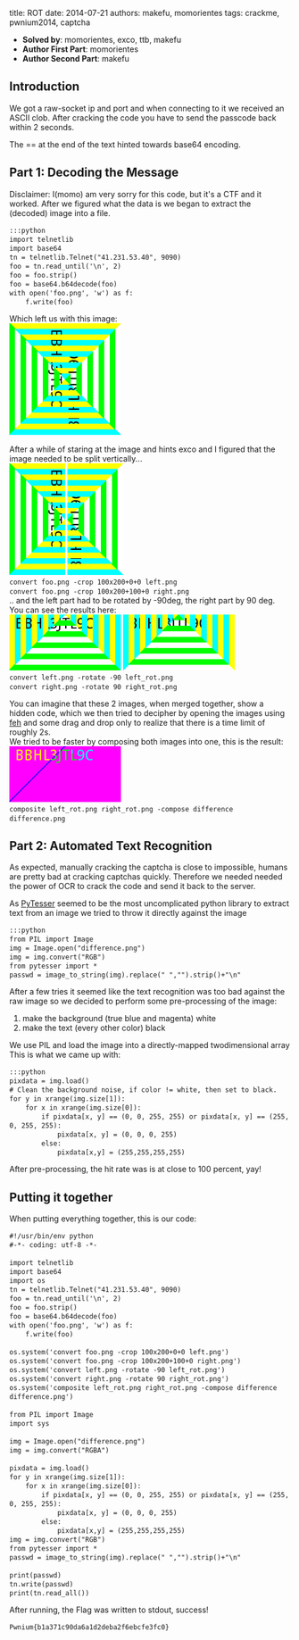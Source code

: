 title: ROT
date: 2014-07-21
authors: makefu, momorientes
tags: crackme, pwnium2014, captcha

 * **Solved by**: momorientes, exco, ttb, makefu
 * **Author First Part**: momorientes
 * **Author Second Part**: makefu

## Introduction
We got a raw-socket ip and port and when connecting to it we received an ASCII
clob. After cracking the code you have to send the passcode back within 2 seconds.

The == at the end of the text hinted towards base64 encoding. 
## Part 1: Decoding the Message

Disclaimer: I(momo) am very sorry for this code, but it's a CTF and it worked.
After we figured what the data is we began to extract the (decoded) image into a file.

    :::python
    import telnetlib
    import base64
    tn = telnetlib.Telnet("41.231.53.40", 9090)
    foo = tn.read_until('\n', 2)
    foo = foo.strip()
    foo = base64.b64decode(foo)
    with open('foo.png', 'w') as f:
        f.write(foo) 

Which left us with this image:  
![Retrieved image](data/rot/foo.png)

After a while of staring at the image and hints exco and I figured that the image needed to be split vertically...  
![left](data/rot/left.png)
![right](data/rot/right.png)  
`convert foo.png -crop 100x200+0+0 left.png`  
`convert foo.png -crop 100x200+100+0 right.png`  
.. and the left part had to be rotated by -90deg, the right part by 90 deg.  
You can see the results here:  
![left](data/rot/left_rot.png)
![right](data/rot/right_rot.png)  
`convert left.png -rotate -90 left_rot.png`  
`convert right.png -rotate 90 right_rot.png`  

You can imagine that these 2 images, when merged together, show a hidden code, which we then tried to decipher by opening the images using [feh](http://feh.finalrewind.org/) and some drag and drop only to realize that there is a time limit of roughly 2s.  
We tried to be faster by composing both images into one, this is the result:  
![difference](data/rot/difference.png)  
`composite left_rot.png right_rot.png -compose difference difference.png`

## Part 2: Automated Text Recognition
As expected, manually cracking the captcha is close to impossible, humans are
pretty bad at cracking captchas quickly. Therefore we needed needed the power
of OCR to crack the code and send it back to the server.

As [PyTesser]( https://pytesser.googlecode.com/ ) seemed to be the most uncomplicated python library to extract text
from an image we tried to throw it directly against the image

    :::python
    from PIL import Image
    img = Image.open("difference.png")
    img = img.convert("RGB")
    from pytesser import *
    passwd = image_to_string(img).replace(" ","").strip()+"\n"

After a few tries it seemed like the text recognition was too bad against the
raw image so we decided to perform some pre-processing of the image:

 1. make the background (true blue and magenta) white 
 2. make the text (every other color) black

We use PIL and load the image into a directly-mapped twodimensional array
This is what we came up with:

    :::python
    pixdata = img.load()
    # Clean the background noise, if color != white, then set to black.
    for y in xrange(img.size[1]):
        for x in xrange(img.size[0]):
            if pixdata[x, y] == (0, 0, 255, 255) or pixdata[x, y] == (255, 0, 255, 255):
                pixdata[x, y] = (0, 0, 0, 255)
            else:
                pixdata[x,y] = (255,255,255,255)

After pre-processing, the hit rate was is at close to 100 percent, yay!

## Putting it together

When putting everything together, this is our code:

    #!/usr/bin/env python
    #-*- coding: utf-8 -*-
    
    import telnetlib
    import base64
    import os
    tn = telnetlib.Telnet("41.231.53.40", 9090)
    foo = tn.read_until('\n', 2)
    foo = foo.strip()
    foo = base64.b64decode(foo)
    with open('foo.png', 'w') as f:
        f.write(foo)
      
    os.system('convert foo.png -crop 100x200+0+0 left.png')
    os.system('convert foo.png -crop 100x200+100+0 right.png')
    os.system('convert left.png -rotate -90 left_rot.png')
    os.system('convert right.png -rotate 90 right_rot.png')
    os.system('composite left_rot.png right_rot.png -compose difference difference.png')

    from PIL import Image
    import sys

    img = Image.open("difference.png")
    img = img.convert("RGBA")

    pixdata = img.load()
    for y in xrange(img.size[1]):
        for x in xrange(img.size[0]):
            if pixdata[x, y] == (0, 0, 255, 255) or pixdata[x, y] == (255, 0, 255, 255):
                pixdata[x, y] = (0, 0, 0, 255)
            else:
                pixdata[x,y] = (255,255,255,255)
    img = img.convert("RGB")
    from pytesser import *
    passwd = image_to_string(img).replace(" ","").strip()+"\n"

    print(passwd)
    tn.write(passwd)
    print(tn.read_all())

After running, the Flag was written to stdout, success!

    Pwnium{b1a371c90da6a1d2deba2f6ebcfe3fc0}

